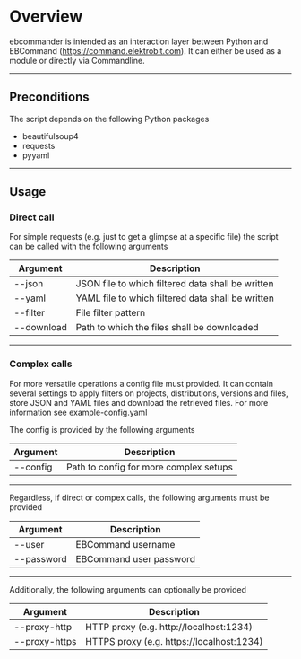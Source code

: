 # Overview
ebcommander is intended as an interaction layer between Python and EBCommand (https://command.elektrobit.com). It can either be used as a module or directly via Commandline.

---

## Preconditions
The script depends on the following Python packages
- beautifulsoup4
- requests
- pyyaml

---

## Usage
### Direct call
For simple requests (e.g. just to get a glimpse at a specific file) the script can be called with the following arguments

| Argument   | Description                                       |
|------------|---------------------------------------------------|
| --json     | JSON file to which filtered data shall be written |
| --yaml     | YAML file to which filtered data shall be written |
| --filter   | File filter pattern                               |
| --download | Path to which the files shall be downloaded       |

---

### Complex calls
For more versatile operations a config file must provided. It can contain several settings to apply filters on projects, distributions, versions and files, store JSON and YAML files and download the retrieved files. For more information see example-config.yaml

The config is provided by the following arguments

| Argument   | Description                            |
|------------|----------------------------------------|
| --config   | Path to config for more complex setups |

---

Regardless, if direct or compex calls, the following arguments must be provided

| Argument   | Description             |
|------------|-------------------------|
| --user     | EBCommand username      |
| --password | EBCommand user password |

---

Additionally, the following arguments can optionally be provided

| Argument      | Description                               |
|---------------|-------------------------------------------|
| --proxy-http  | HTTP proxy  (e.g. http://localhost:1234)  |
| --proxy-https | HTTPS proxy (e.g. https://localhost:1234) |
